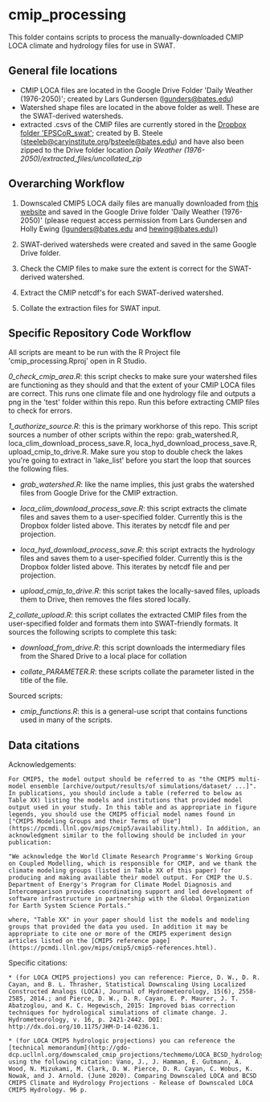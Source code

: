 # cmip_processing
This folder contains scripts to process the manually-downloaded CMIP LOCA climate and hydrology files for use in SWAT. 

## General file locations

* CMIP LOCA files are located in the Google Drive Folder 'Daily Weather (1976-2050)'; created by Lars Gundersen (lgunders@bates.edu)
* Watershed shape files are located in the above folder as well. These are the SWAT-derived watersheds.
* extracted .csvs of the CMIP files are currently stored in the [Dropbox folder 'EPSCoR_swat'](https://www.dropbox.com/sh/s0vr0ojhf7kt9hp/AABeHATrYE07CTvNhy3sOU1ta?dl=0); created by B. Steele (steeleb@caryinstitute.org/bsteele@bates.edu) and have also been zipped to the Drive folder location *Daily Weather (1976-2050)/extracted_files/uncollated_zip*


## Overarching Workflow

1) Downscaled CMIP5 LOCA daily files are manually downloaded from [this website](https://gdo-dcp.ucllnl.org/downscaled_cmip_projections/dcpInterface.html#Welcome) and saved in the Google Drive folder 'Daily Weather (1976-2050)' (please request access permission from Lars Gundersen and Holly Ewing (lgunders@bates.edu and hewing@bates.edu))

2) SWAT-derived watersheds were created and saved in the same Google Drive folder.

3) Check the CMIP files to make sure the extent is correct for the SWAT-derived watershed.

4) Extract the CMIP netcdf's for each SWAT-derived watershed.

5) Collate the extraction files for SWAT input.


## Specific Repository Code Workflow

All scripts are meant to be run with the R Project file 'cmip_processing.Rproj' open in R Studio.

*0_check_cmip_area.R*: this script checks to make sure your watershed files are functioning as they should and that the extent of your CMIP LOCA files are correct. This runs one climate file and one hydrology file and outputs a png in the 'test' folder within this repo. Run this before extracting CMIP files to check for errors. 

*1_authorize_source.R*: this is the primary workhorse of this repo. This script sources a number of other scripts within the repo: grab_watershed.R, loca_clim_download_process_save.R, loca_hyd_download_process_save.R, upload_cmip_to_drive.R. Make sure you stop to double check the lakes you're going to extract in 'lake_list' before you start the loop that sources the following files.
    
 - *grab_watershed.R*: like the name implies, this just grabs the watershed files from Google Drive for the CMIP extraction.
    
 - *loca_clim_download_process_save.R*: this script extracts the climate files and saves them to a user-specified folder. Currently this is the Dropbox folder listed above. This iterates by netcdf file and per projection.
    
 - *loca_hyd_download_process_save.R*: this script extracts the hydrology files and saves them to a user-specified folder. Currently this is the Dropbox folder listed above. This iterates by netcdf file and per projection.
 
 - *upload_cmip_to_drive.R*: this script takes the locally-saved files, uploads them to Drive, then removes the files stored locally.
 
*2_collate_upload.R*: this script collates the extracted CMIP files from the user-specified folder and formats them into SWAT-friendly formats. It sources the following scripts to complete this task:

 - *download_from_drive.R*: this script downloads the intermediary files from the Shared Drive to a local place for collation
 
 - *collate_PARAMETER.R*: these scripts collate the parameter listed in the title of the file.
 

Sourced scripts:
    
 - *cmip_functions.R*: this is a general-use script that contains functions used in many of the scripts. 


## Data citations

Acknowledgements:
    
    For CMIP5, the model output should be referred to as "the CMIP5 multi-model ensemble [archive/output/results/of simulations/dataset/ ...]". In publications, you should include a table (referred to below as Table XX) listing the models and institutions that provided model output used in your study. In this table and as appropriate in figure legends, you should use the CMIP5 official model names found in ["CMIP5 Modeling Groups and their Terms of Use"](https://pcmdi.llnl.gov/mips/cmip5/availability.html). In addition, an acknowledgment similar to the following should be included in your publication:

    "We acknowledge the World Climate Research Programme's Working Group on Coupled Modelling, which is responsible for CMIP, and we thank the climate modeling groups (listed in Table XX of this paper) for producing and making available their model output. For CMIP the U.S. Department of Energy's Program for Climate Model Diagnosis and Intercomparison provides coordinating support and led development of software infrastructure in partnership with the Global Organization for Earth System Science Portals."

    where, "Table XX" in your paper should list the models and modeling groups that provided the data you used. In addition it may be appropriate to cite one or more of the CMIP5 experiment design articles listed on the [CMIP5 reference page](https://pcmdi.llnl.gov/mips/cmip5/cmip5-references.html).

Specific citations:

    * (for LOCA CMIP5 projections) you can reference: Pierce, D. W., D. R. Cayan, and B. L. Thrasher, Statistical Downscaling Using Localized Constructed Analogs (LOCA), Journal of Hydrometeorology, 15(6), 2558-2585, 2014.; and Pierce, D. W., D. R. Cayan, E. P. Maurer, J. T. Abatzoglou, and K. C. Hegewisch, 2015: Improved bias correction techniques for hydrological simulations of climate change. J. Hydrometeorology, v. 16, p. 2421-2442. DOI: http://dx.doi.org/10.1175/JHM-D-14-0236.1.
    
    * (for LOCA CMIP5 hydrologic projections) you can reference the [technical memorandum](http://gdo-dcp.ucllnl.org/downscaled_cmip_projections/techmemo/LOCA_BCSD_hydrology_tech_memo.pdf) using the following citation: Vano, J., J. Hamman, E. Gutmann, A. Wood, N. Mizukami, M. Clark, D. W. Pierce, D. R. Cayan, C. Wobus, K. Nowak, and J. Arnold. (June 2020). Comparing Downscaled LOCA and BCSD CMIP5 Climate and Hydrology Projections - Release of Downscaled LOCA CMIP5 Hydrology. 96 p.
